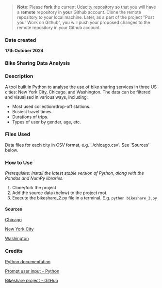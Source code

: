 >**Note**: Please **fork** the current Udacity repository so that you will have a **remote** repository in **your** Github account. Clone the remote repository to your local machine. Later, as a part of the project "Post your Work on Github", you will push your proposed changes to the remote repository in your Github account.

### Date created
**17th October 2024**

### Bike Sharing Data Analysis

### Description
A tool built in Python to analyse the use of bike sharing services in three US cities: New York City, Chicago, and Washington. The data can be filtered and visualised in various ways, including:

* Most used collection/drop-off stations.
* Busiest travel times.
* Durations of trips.
* Types of user by gender, age, etc.

### Files Used
Data files for each city in CSV format, e.g. './chicago.csv'. See 'Sources' below.

### How to Use
*Prerequisite:*
_Install the latest stable version of Python, along with the Pandas and NumPy libraries._

1. Clone/fork the project.
2. Add the source data (below) to the project root.
3. Execute the bikeshare_2.py file in a terminal. E.g. `python bikeshare_2.py`


#### Sources
[Chicago](https://www.divvybikes.com/system-data_)

[New York City](https://www.citibikenyc.com/system-data)

[Washington](https://www.capitalbikeshare.com/system-data)

### Credits
[Python documentation](https://docs.python.org/3/)

[Prompt user input - Python](https://stackoverflow.com/questions/57009331/how-to-display-user-input-after-prompt-in-python)

[Bikeshare project - GitHub](https://github.com/beingjainparas/Udacity-Explore_US_Bikeshare_Data)
